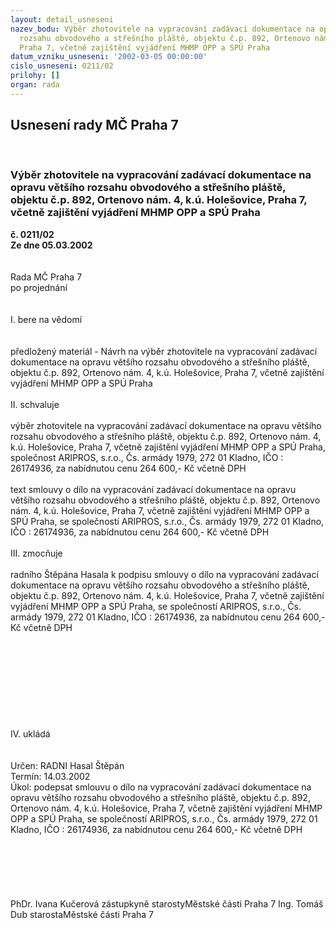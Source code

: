 ```yaml
---
layout: detail_usneseni
nazev_bodu: Výběr zhotovitele na vypracování zadávací dokumentace na opravu většího
  rozsahu obvodového a střešního pláště, objektu č.p. 892, Ortenovo nám. 4, k.ú. Holešovice,
  Praha 7, včetně zajištění vyjádření MHMP OPP a SPÚ Praha
datum_vzniku_usneseni: '2002-03-05 00:00:00'
cislo_usneseni: 0211/02
prilohy: []
organ: rada
---
```

<div id="ucUsn_pList" class="usn">
	<span><h2>Usnesení rady MČ Praha 7 </h2>
<br></span><div class="standBody">
<span><h3>Výběr zhotovitele na vypracování zadávací dokumentace na opravu většího rozsahu obvodového a střešního pláště, objektu č.p. 892, Ortenovo nám. 4, k.ú. Holešovice, Praha 7, včetně zajištění vyjádření MHMP OPP a SPÚ Praha</h3></span><div class="center">
		<strong>č. 0211/02</strong><br>
	</div>
<div class="center">
		<strong>Ze dne 05.03.2002</strong><br><br>
	</div>
<br>Rada MČ Praha 7<br>po projednání<br><br><br>I.	bere na vědomí<br><br> <br>předložený materiál - Návrh na výběr zhotovitele na  vypracování zadávací dokumentace na opravu většího rozsahu obvodového a střešního pláště, objektu č.p. 892, Ortenovo nám. 4, k.ú. Holešovice, Praha 7, včetně zajištění vyjádření MHMP OPP a SPÚ Praha<br><br>II.	schvaluje <br><br>výběr zhotovitele na  vypracování zadávací dokumentace na opravu většího rozsahu obvodového a střešního pláště, objektu č.p. 892, Ortenovo nám. 4, k.ú. Holešovice, Praha 7, včetně zajištění vyjádření MHMP OPP a SPÚ Praha, společnost ARIPROS, s.r.o., Čs. armády 1979, 272 01 Kladno, IČO : 26174936, za nabídnutou cenu 264 600,- Kč včetně DPH<br><br>text smlouvy o dílo na  vypracování zadávací dokumentace na opravu většího rozsahu obvodového a střešního pláště, objektu č.p. 892, Ortenovo nám. 4, k.ú. Holešovice, Praha 7, včetně zajištění vyjádření MHMP OPP a SPÚ Praha, se společností ARIPROS, s.r.o., Čs. armády 1979, 272 01 Kladno, IČO : 26174936, za nabídnutou cenu 264 600,- Kč včetně DPH<br><br>III. zmocňuje <br><br>radního Štěpána Hasala k podpisu smlouvy o dílo na vypracování zadávací dokumentace na opravu většího rozsahu obvodového a střešního pláště, objektu č.p. 892, Ortenovo nám. 4, k.ú. Holešovice, Praha 7, včetně zajištění vyjádření MHMP OPP a SPÚ Praha, se společností ARIPROS, s.r.o., Čs. armády 1979, 272 01 Kladno, IČO : 26174936, za nabídnutou cenu 264 600,- Kč včetně DPH<br><br><br><br><br><br><br><br><br><br>IV.  ukládá<br><br> <br>Určen:	RADNI Hasal Štěpán<br>Termín: 14.03.2002<br>Úkol:	podepsat smlouvu o dílo na vypracování zadávací dokumentace na opravu většího rozsahu obvodového a střešního pláště, objektu č.p. 892, Ortenovo nám. 4, k.ú. Holešovice, Praha 7, včetně zajištění vyjádření MHMP OPP a SPÚ Praha, se společností ARIPROS, s.r.o., Čs. armády 1979, 272 01 Kladno, IČO : 26174936, za nabídnutou cenu  264 600,- Kč včetně DPH<br> <br> <br><br>	<br> <br>	<br>PhDr. Ivana Kučerová zástupkyně starostyMěstské části Praha 7	Ing. Tomáš Dub starostaMěstské části Praha 7<br>	<br><br>
</div>
</div>